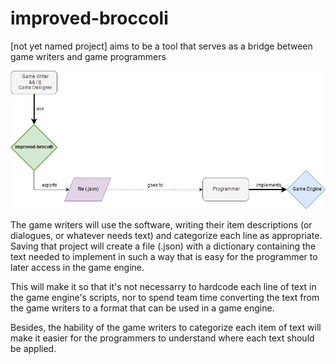 # improved-broccoli
[not yet named project] aims to be a tool that serves as a bridge between game writers and game programmers

![ReadMe Diagram](img/README_Diagram.png)

The game writers will use the software, writing their item descriptions (or dialogues, or whatever needs text) and categorize each line as appropriate. Saving that project will create a file (.json) with a dictionary containing the text needed to implement in such a way that is easy for the programmer to later access in the game engine.

This will make it so that it's not necessarry to hardcode each line of text in the game engine's scripts, nor to spend team time  converting the text from the game writers to a format that can be used in a game engine.

Besides, the hability of the game writers to categorize each item of text will make it easier for the programmers to understand where each text should be applied.
